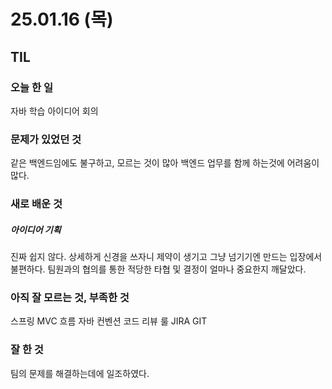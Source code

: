 # 25.01.16 (목)

## TIL

### 오늘 한 일
자바 학습
아이디어 회의

### 문제가 있었던 것
같은 백엔드임에도 불구하고, 모르는 것이 많아 백엔드 업무를 함께 하는것에 어려움이 많다.

### 새로 배운 것
##### 아이디어 기획
진짜 쉽지 않다. 상세하게 신경을 쓰자니 제약이 생기고 그냥 넘기기엔 만드는 입장에서 불편하다.
팀원과의 협의를 통한 적당한 타협 및 결정이 얼마나 중요한지 깨달았다.


### 아직 잘 모르는 것, 부족한 것
스프링
MVC 흐름
자바
컨벤션
코드 리뷰 룰
JIRA
GIT


### 잘 한 것
팀의 문제를 해결하는데에 일조하였다.